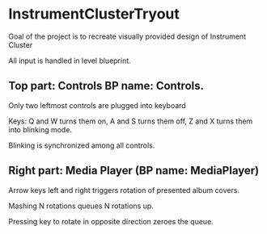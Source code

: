 # InstrumentClusterTryout

Goal of the project is to recreate visually provided design of Instrument Cluster

All input is handled in level blueprint.

## Top part: Controls BP name: Controls.
Only two leftmost controls are plugged into keyboard

Keys: Q and W turns them on, A and S turns them off, Z and X turns them into blinking mode.

Blinking is synchronized among all controls.

## Right part: Media Player (BP name: MediaPlayer)
Arrow keys left and right triggers rotation of presented album covers.

Mashing N rotations queues N rotations up.

Pressing key to rotate in opposite direction zeroes the queue.
